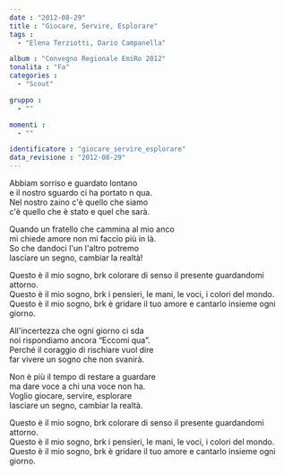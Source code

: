 ```yaml
---
date : "2012-08-29"
title : "Giocare, Servire, Esplorare"
tags : 
  - "Elena Terziotti, Dario Campanella"

album : "Convegno Regionale EmiRo 2012"
tonalita : "Fa"
categories : 
  - "Scout"

gruppo : 
  - ""

momenti : 
  - ""

identificatore : "giocare_servire_esplorare"
data_revisione : "2012-08-29"
---
```

  
  
Abbiam sorriso e guardato lontano  
e il nostro sguardo ci ha portato n qua.  
Nel nostro zaino c'è quello che siamo   
c'è quello che è stato e quel che sarà.  
  
  
Quando un fratello che cammina al mio anco   
mi chiede amore non mi faccio più in là.  
So che dandoci l'un l'altro potremo   
lasciare un segno, cambiar la realtà!  
  
  
Questo è il mio sogno, brk colorare di senso il presente guardandomi attorno.  
Questo è il mio sogno, brk i pensieri, le mani, le voci, i colori del mondo.  
Questo è il mio sogno, brk è gridare il tuo amore e cantarlo insieme ogni giorno.  
  
  
All'incertezza che ogni giorno ci sda   
noi rispondiamo ancora “Eccomi qua”.   
Perché il coraggio di rischiare vuol dire   
far vivere un sogno che non svanirà.  
  
  
Non è più il tempo di restare a guardare   
ma dare voce a chi una voce non ha.   
Voglio giocare, servire, esplorare   
lasciare un segno, cambiar la realtà.  
  
  
Questo è il mio sogno, brk colorare di senso il presente guardandomi attorno.  
Questo è il mio sogno, brk i pensieri, le mani, le voci, i colori del mondo.  
Questo è il mio sogno, brk è gridare il tuo amore e cantarlo insieme ogni giorno.  
  
  
  
